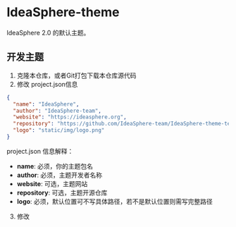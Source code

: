 # IdeaSphere-theme
IdeaSphere 2.0 的默认主题。

## 开发主题

1. 克隆本仓库，或者Git打包下载本仓库源代码
2. 修改 project.json信息
```json
{
  "name": "IdeaSphere", 
  "author": "IdeaSphere-team", 
  "website": "https://ideasphere.org", 
  "repository": "https://github.com/IdeaSphere-team/IdeaSphere-theme-template",  
  "logo": "static/img/logo.png"  
}
```

project.json 信息解释：
- **name**: 必须，你的主题包名
- **author**: 必须，主题开发者名称
- **website**: 可选，主题网站
- **repository**: 可选，主题开源仓库
- **logo**: 必须，默认位置可不写具体路径，若不是默认位置则需写完整路径

3. 修改